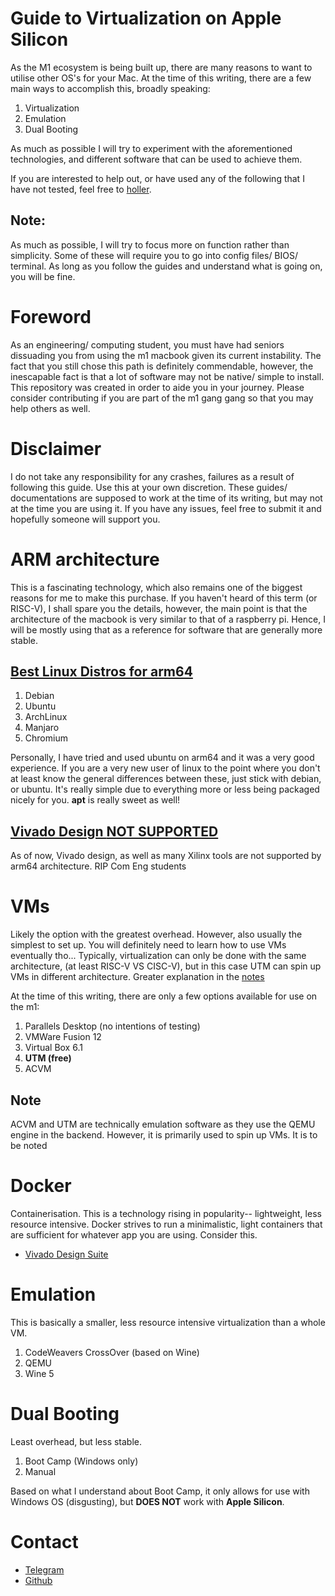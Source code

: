 # Guide to Virtualization on Apple Silicon
As the M1 ecosystem is being built up, there are many reasons to want to utilise other OS's for your Mac. At the time of this writing, there are a few main ways to accomplish this, broadly speaking:
1. Virtualization
2. Emulation
3. Dual Booting

As much as possible I will try to experiment with the aforementioned technologies, and different software that can be used to achieve them.  

If you are interested to help out, or have used any of the following that I have not tested, feel free to [holler](#Contact). 

## Note: 
As much as possible, I will try to focus more on function rather than simplicity. Some of these will require you to go into config files/ BIOS/ terminal. As long as you follow the guides and understand what is going on, you will be fine.

# Foreword
As an engineering/ computing student, you must have had seniors dissuading you from using the m1 macbook given its current instability. The fact that you still chose this path is definitely commendable, however, the inescapable fact is that a lot of software may not be native/ simple to install. This repository was created in order to aide you in your journey. Please consider contributing if you are part of the m1 gang gang so that you may help others as well.  

# Disclaimer
I do not take any responsibility for any crashes, failures as a result of following this guide. Use this at your own discretion. These guides/ documentations are supposed to work at the time of its writing, but may not at the time you are using it. If you have any issues, feel free to submit it and hopefully someone will support you.

# ARM architecture
This is a fascinating technology, which also remains one of the biggest reasons for me to make this purchase. If you haven't heard of this term (or RISC-V), I shall spare you the details, however, the main point is that the architecture of the macbook is very similar to that of a raspberry pi. Hence, I will be mostly using that as a reference for software that are generally more stable.

## [Best Linux Distros for arm64](https://www.maketecheasier.com/best-linux-distributions-for-arm-devices/)

1. Debian
2. Ubuntu 
2. ArchLinux
3. Manjaro
4. Chromium

Personally, I have tried and used ubuntu on arm64 and it was a very good experience. If you are a very new user of linux to the point where you don't at least know the general differences between these, just stick with debian, or ubuntu. It's really simple due to everything more or less being packaged nicely for you. **apt** is really sweet as well!

## [Vivado Design **NOT SUPPORTED**](https://forums.xilinx.com/t5/Installation-and-Licensing/Vivado-on-ARM-Linux/m-p/1201451)
As of now, Vivado design, as well as many Xilinx tools are not supported by arm64 architecture. RIP Com Eng students

# VMs
Likely the option with the greatest overhead. However, also usually the simplest to set up. You will definitely need to learn how to use VMs eventually tho...   Typically, virtualization can only be done with the same architecture, (at least RISC-V VS CISC-V), but in this case UTM can spin up VMs in different architecture. Greater explanation in the [notes](#notes)

At the time of this writing, there are only a few options available for use on the m1:
1. Parallels Desktop (no intentions of testing)
2. VMWare Fusion 12
3. Virtual Box 6.1
4. **UTM (free)** 
5. ACVM 

## Note
ACVM and UTM are technically emulation software as they use the QEMU engine in the backend. However, it is primarily used to spin up VMs. It is to be noted

# Docker
Containerisation. This is a technology rising in popularity-- lightweight, less resource intensive. Docker strives to run a minimalistic, light containers that are sufficient for whatever app you are using. Consider this.
- [Vivado Design Suite](http://phwl.org/2020/xilinx-vivado-on-ubuntu-using-docker/)

# Emulation
This is basically a smaller, less resource intensive virtualization than a whole VM.
1. CodeWeavers CrossOver (based on Wine)
2. QEMU
3. Wine 5

# Dual Booting
Least overhead, but less stable.
1. Boot Camp (Windows only)
2. Manual

Based on what I understand about Boot Camp, it only allows for use with Windows OS (disgusting), but **DOES NOT** work with **Apple Silicon**.

# Contact
- [Telegram](https://t.me/ollayf)
- [Github](https://github.com/ollayf)